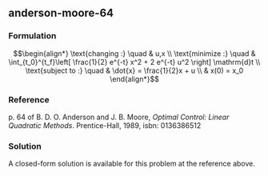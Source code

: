 ## anderson-moore-64

### Formulation
```math
\begin{align*}
\text{changing :} \quad & u,x \\
\text{minimize :} \quad & \int_{t_0}^{t_f}\left[ \frac{1}{2} e^{-t} x^2 + 2 e^{-t} u^2 \right] \mathrm{d}t \\
\text{subject to :} \quad & \dot{x} = \frac{1}{2}x + u \\
& x(0) = x_0
\end{align*}
```

### Reference
p. 64 of B. D. O. Anderson and J. B. Moore, *Optimal Control: Linear Quadratic Methods*. Prentice-Hall, 1989, isbn: 0136386512

### Solution
A closed-form solution is available for this problem at the reference above.